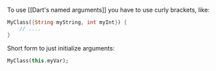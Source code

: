 To use [[Dart's named arguments]] you have to use curly brackets, like:
```dart
MyClass({String myString, int myInt}) {
	// ....
}
```

Short form to just initialize arguments:
```dart
MyClass(this.myVar);
```